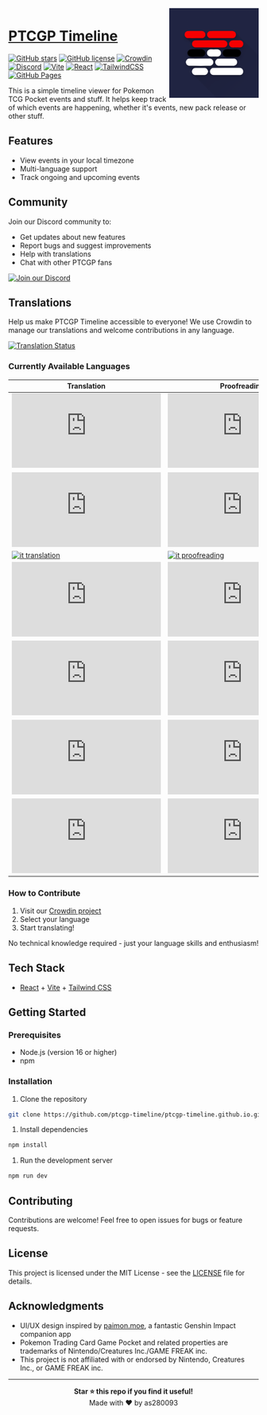 <img src="public/apple-touch-icon.png" align="right" alt="rep-logo" width="180px"/>

# [PTCGP Timeline](https://ptcgp-timeline.github.io)

[![GitHub stars](https://img.shields.io/github/stars/ptcgp-timeline/ptcgp-timeline.github.io?style=social)](https://github.com/ptcgp-timeline/ptcgp-timeline.github.io/stargazers)
[![GitHub license](https://img.shields.io/github/license/ptcgp-timeline/ptcgp-timeline.github.io)](https://github.com/ptcgp-timeline/ptcgp-timeline.github.io/blob/main/LICENSE)
[![Crowdin](https://badges.crowdin.net/ptcgp-timeline/localized.svg)](https://crowdin.com/project/ptcgp-timeline)
[![Discord](https://img.shields.io/discord/1327650554251317249?logo=discord&logoColor=white)](https://discord.gg/K2vK9Hxwq7)
[![Vite](https://img.shields.io/badge/vite-%23646CFF.svg?style=flat&logo=vite&logoColor=white)](https://vitejs.dev/)
[![React](https://img.shields.io/badge/react-%2320232a.svg?style=flat&logo=react&logoColor=%2361DAFB)](https://react.dev/)
[![TailwindCSS](https://img.shields.io/badge/tailwindcss-%2338B2AC.svg?style=flat&logo=tailwind-css&logoColor=white)](https://tailwindcss.com/)
[![GitHub Pages](https://img.shields.io/badge/GitHub%20Pages-222222?style=flat&logo=GitHub%20Pages&logoColor=white)](https://ptcgp-timeline.github.io)

This is a simple timeline viewer for Pokemon TCG Pocket events and stuff. It helps keep track of which events are happening, whether it's events, new pack release or other stuff.

## Features

- View events in your local timezone
- Multi-language support
- Track ongoing and upcoming events

## Community

Join our Discord community to:

- Get updates about new features
- Report bugs and suggest improvements
- Help with translations
- Chat with other PTCGP fans

[![Join our Discord](https://img.shields.io/badge/Join%20our%20Discord-5865F2?style=for-the-badge&logo=discord&logoColor=white)](https://discord.gg/K2vK9Hxwq7)

## Translations

Help us make PTCGP Timeline accessible to everyone! We use Crowdin to manage our translations and welcome contributions in any language.

[![Translation Status](https://badges.crowdin.net/ptcgp-timeline/localized.svg)](https://crowdin.com/project/ptcgp-timeline)

### Currently Available Languages

| Translation | Proofreading |
|-------------|--------------|
| [![es-ES translation](https://img.shields.io/badge/dynamic/json?color=blue&label=Español&style=for-the-badge&logo=crowdin&query=%24.progress.0.data.translationProgress&url=https%3A%2F%2Fbadges.awesome-crowdin.com%2Fstats-14015701-753397.json)](https://crowdin.com/project/ptcgp-timeline) | [![es-ES proofreading](https://img.shields.io/badge/dynamic/json?color=green&label=Español&style=for-the-badge&logo=crowdin&query=%24.progress.0.data.approvalProgress&url=https%3A%2F%2Fbadges.awesome-crowdin.com%2Fstats-14015701-753397.json)](https://crowdin.com/project/ptcgp-timeline) |
| [![fr translation](https://img.shields.io/badge/dynamic/json?color=blue&label=Français&style=for-the-badge&logo=crowdin&query=%24.progress.1.data.translationProgress&url=https%3A%2F%2Fbadges.awesome-crowdin.com%2Fstats-14015701-753397.json)](https://crowdin.com/project/ptcgp-timeline) | [![fr proofreading](https://img.shields.io/badge/dynamic/json?color=green&label=Français&style=for-the-badge&logo=crowdin&query=%24.progress.1.data.approvalProgress&url=https%3A%2F%2Fbadges.awesome-crowdin.com%2Fstats-14015701-753397.json)](https://crowdin.com/project/ptcgp-timeline) |
| [![it translation](https://img.shields.io/badge/dynamic/json?color=blue&label=Italiano&style=for-the-badge&logo=crowdin&query=%24.progress.2.data.translationProgress&url=https%3A%2F%2Fbadges.awesome-crowdin.com%2Fstats-14015701-753397.json)](https://crowdin.com/project/ptcgp-timeline) | [![it proofreading](https://img.shields.io/badge/dynamic/json?color=green&label=Italiano&style=for-the-badge&logo=crowdin&query=%24.progress.2.data.approvalProgress&url=https%3A%2F%2Fbadges.awesome-crowdin.com%2Fstats-14015701-753397.json)](https://crowdin.com/project/ptcgp-timeline) |
| [![ja translation](https://img.shields.io/badge/dynamic/json?color=blue&label=日本語&style=for-the-badge&logo=crowdin&query=%24.progress.3.data.translationProgress&url=https%3A%2F%2Fbadges.awesome-crowdin.com%2Fstats-14015701-753397.json)](https://crowdin.com/project/ptcgp-timeline) | [![ja proofreading](https://img.shields.io/badge/dynamic/json?color=green&label=日本語&style=for-the-badge&logo=crowdin&query=%24.progress.3.data.approvalProgress&url=https%3A%2F%2Fbadges.awesome-crowdin.com%2Fstats-14015701-753397.json)](https://crowdin.com/project/ptcgp-timeline) |
| [![ko translation](https://img.shields.io/badge/dynamic/json?color=blue&label=한국어&style=for-the-badge&logo=crowdin&query=%24.progress.4.data.translationProgress&url=https%3A%2F%2Fbadges.awesome-crowdin.com%2Fstats-14015701-753397.json)](https://crowdin.com/project/ptcgp-timeline) | [![ko proofreading](https://img.shields.io/badge/dynamic/json?color=green&label=한국어&style=for-the-badge&logo=crowdin&query=%24.progress.4.data.approvalProgress&url=https%3A%2F%2Fbadges.awesome-crowdin.com%2Fstats-14015701-753397.json)](https://crowdin.com/project/ptcgp-timeline) |
| [![pt-PT translation](https://img.shields.io/badge/dynamic/json?color=blue&label=Português&style=for-the-badge&logo=crowdin&query=%24.progress.6.data.translationProgress&url=https%3A%2F%2Fbadges.awesome-crowdin.com%2Fstats-14015701-753397.json)](https://crowdin.com/project/ptcgp-timeline) | [![pt-PT proofreading](https://img.shields.io/badge/dynamic/json?color=green&label=Português&style=for-the-badge&logo=crowdin&query=%24.progress.6.data.approvalProgress&url=https%3A%2F%2Fbadges.awesome-crowdin.com%2Fstats-14015701-753397.json)](https://crowdin.com/project/ptcgp-timeline) |
| [![zh-CN translation](https://img.shields.io/badge/dynamic/json?color=blue&label=中文&style=for-the-badge&logo=crowdin&query=%24.progress.7.data.translationProgress&url=https%3A%2F%2Fbadges.awesome-crowdin.com%2Fstats-14015701-753397.json)](https://crowdin.com/project/ptcgp-timeline) | [![zh-CN proofreading](https://img.shields.io/badge/dynamic/json?color=green&label=中文&style=for-the-badge&logo=crowdin&query=%24.progress.7.data.approvalProgress&url=https%3A%2F%2Fbadges.awesome-crowdin.com%2Fstats-14015701-753397.json)](https://crowdin.com/project/ptcgp-timeline) |

### How to Contribute

1. Visit our [Crowdin project](https://crowdin.com/project/ptcgp-timeline)
2. Select your language
3. Start translating!

No technical knowledge required - just your language skills and enthusiasm!

## Tech Stack

- [React](https://react.dev/) + [Vite](https://vite.dev/) + [Tailwind CSS](https://tailwindcss.com/)
  
## Getting Started

### Prerequisites

- Node.js (version 16 or higher)
- npm

### Installation

1. Clone the repository

```bash
git clone https://github.com/ptcgp-timeline/ptcgp-timeline.github.io.git
```

1. Install dependencies

```bash
npm install
```

1. Run the development server

```bash
npm run dev
```

## Contributing

Contributions are welcome! Feel free to open issues for bugs or feature requests.

## License

This project is licensed under the MIT License - see the [LICENSE](LICENSE) file for details.

## Acknowledgments

- UI/UX design inspired by [paimon.moe](https://github.com/MadeBaruna/paimon-moe), a fantastic Genshin Impact companion app
- Pokemon Trading Card Game Pocket and related properties are trademarks of Nintendo/Creatures Inc./GAME FREAK inc.
- This project is not affiliated with or endorsed by Nintendo, Creatures Inc., or GAME FREAK inc.

---

<div align="center">
  <b>Star ⭐ this repo if you find it useful!</b><br>
  Made with ❤️ by as280093
</div>
